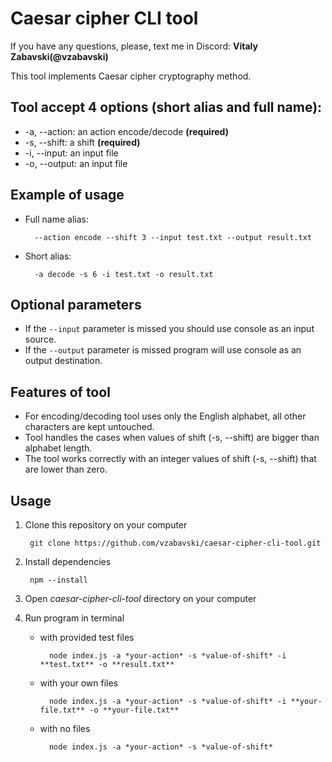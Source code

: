 # Caesar cipher CLI tool

If you have any questions, please, text me in Discord: __Vitaly Zabavski(@vzabavski)__

This tool implements Caesar cipher cryptography method.

## Tool accept 4 options (short alias and full name):
* -a, --action: an action encode/decode **(required)**
* -s, --shift: a shift **(required)**
* -i, --input: an input file
* -o, --output: an input file

## Example of usage
* Full name alias:

        --action encode --shift 3 --input test.txt --output result.txt
* Short alias:

        -a decode -s 6 -i test.txt -o result.txt

## Optional parameters
* If the ` --input ` parameter is missed you should use console as an input source.
* If the ` --output ` parameter is missed program will use console as an output destination.

## Features of tool
* For encoding/decoding tool uses only the English alphabet, all other characters are kept untouched.
* Tool handles the cases when values of shift (-s, --shift) are bigger than alphabet length.
* The tool works correctly with an integer values of shift (-s, --shift) that are lower than zero.


## Usage
1. Clone this repository on your computer
    
        git clone https://github.com/vzabavski/caesar-cipher-cli-tool.git
2. Install dependencies

        npm --install
3. Open *caesar-cipher-cli-tool* directory on your computer
4. Run program in terminal
    * with provided test files

            node index.js -a *your-action* -s *value-of-shift* -i **test.txt** -o **result.txt**
    * with your own files

            node index.js -a *your-action* -s *value-of-shift* -i **your-file.txt** -o **your-file.txt**
    * with no files

            node index.js -a *your-action* -s *value-of-shift*

